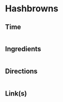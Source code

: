 # Hashbrowns

## Time 
```

```

## Ingredients
```

```


## Directions
```

```


## Link(s)
```

```

